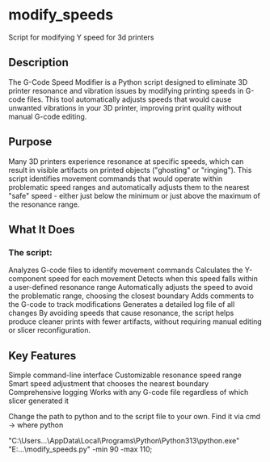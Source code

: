 # modify_speeds
Script for modifying Y speed for 3d printers

## Description
The G-Code Speed Modifier is a Python script designed to eliminate 3D printer resonance and vibration issues by modifying printing speeds in G-code files. This tool automatically adjusts speeds that would cause unwanted vibrations in your 3D printer, improving print quality without manual G-code editing.

## Purpose
Many 3D printers experience resonance at specific speeds, which can result in visible artifacts on printed objects ("ghosting" or "ringing"). This script identifies movement commands that would operate within problematic speed ranges and automatically adjusts them to the nearest "safe" speed - either just below the minimum or just above the maximum of the resonance range.

## What It Does
### The script:

Analyzes G-code files to identify movement commands
Calculates the Y-component speed for each movement
Detects when this speed falls within a user-defined resonance range
Automatically adjusts the speed to avoid the problematic range, choosing the closest boundary
Adds comments to the G-code to track modifications
Generates a detailed log file of all changes
By avoiding speeds that cause resonance, the script helps produce cleaner prints with fewer artifacts, without requiring manual editing or slicer reconfiguration.

## Key Features
Simple command-line interface
Customizable resonance speed range
Smart speed adjustment that chooses the nearest boundary
Comprehensive logging
Works with any G-code file regardless of which slicer generated it

Change the path to python and to the script file to your own.
Find it via cmd -> where python

"C:\Users\...\AppData\Local\Programs\Python\Python313\python.exe" "E:\...\modify_speeds.py" -min 90 -max 110;
